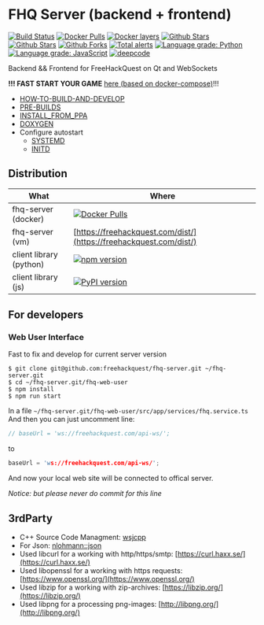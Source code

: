 # FHQ Server (backend + frontend)

[![Build Status](https://travis-ci.org/freehackquest/fhq-server.svg?branch=master)](https://travis-ci.org/freehackquest/fhq-server) [![Docker Pulls](https://img.shields.io/docker/pulls/freehackquest/fhq-server.svg)](https://hub.docker.com/r/freehackquest/fhq-server/) [![Docker layers](https://images.microbadger.com/badges/image/freehackquest/fhq-server.svg)](https://microbadger.com/images/freehackquest/fhq-server) [![Github Stars](https://img.shields.io/github/stars/freehackquest/fhq-server.svg?label=github%20%E2%98%85)](https://github.com/freehackquest/fhq-server/) [![Github Stars](https://img.shields.io/github/contributors/freehackquest/fhq-server.svg)](https://github.com/freehackquest/fhq-server/) [![Github Forks](https://img.shields.io/github/forks/freehackquest/fhq-server.svg?label=github%20forks)](https://github.com/freehackquest/fhq-server/) [![Total alerts](https://img.shields.io/lgtm/alerts/g/freehackquest/fhq-server.svg?logo=lgtm&logoWidth=18)](https://lgtm.com/projects/g/freehackquest/fhq-server/alerts/) [![Language grade: Python](https://img.shields.io/lgtm/grade/python/g/freehackquest/fhq-server.svg?logo=lgtm&logoWidth=18)](https://lgtm.com/projects/g/freehackquest/fhq-server/context:python) [![Language grade: JavaScript](https://img.shields.io/lgtm/grade/javascript/g/freehackquest/fhq-server.svg?logo=lgtm&logoWidth=18)](https://lgtm.com/projects/g/freehackquest/fhq-server/context:javascript) [![deepcode](https://www.deepcode.ai/api/gh/badge?key=eyJhbGciOiJIUzI1NiIsInR5cCI6IkpXVCJ9.eyJwbGF0Zm9ybTEiOiJnaCIsIm93bmVyMSI6ImZyZWVoYWNrcXVlc3QiLCJyZXBvMSI6ImZocS1zZXJ2ZXIiLCJpbmNsdWRlTGludCI6ZmFsc2UsImF1dGhvcklkIjoxNTY0MSwiaWF0IjoxNjAxNTQ5MzE2fQ.UBFXoYtnCuMZfzi2pD51K4m46MSVwD8yvqgI0EMoEjY)](https://www.deepcode.ai/app/gh/freehackquest/fhq-server/_/dashboard?utm_content=gh%2Ffreehackquest%2Ffhq-server)


Backend && Frontend for FreeHackQuest on Qt and WebSockets

**!!! FAST START YOUR GAME** [here (based on docker-compose)](https://github.com/freehackquest/freehackquest-start-game)!!!

* [HOW-TO-BUILD-AND-DEVELOP](https://github.com/freehackquest/fhq-server/tree/master/install/HOW-TO-BUILD-AND-DEVELOP.md)
* [PRE-BUILDS](https://github.com/freehackquest/fhq-server/tree/master/install/PRE-BUILDS.md)
* [INSTALL_FROM_PPA](https://github.com/freehackquest/fhq-server/tree/master/install/INSTALL_FROM_PPA.md)
* [DOXYGEN](https://freehackquest.com/doxygen/)
* Configure autostart
	* [SYSTEMD](install/SYSTEMD.md)
	* [INITD](install/INITD.md)

## Distribution

| What                    | Where         |
| ----------------------- | ------------- |
| fhq-server (docker)     | [![Docker Pulls](https://img.shields.io/docker/pulls/freehackquest/fhq-server.svg)](https://hub.docker.com/r/freehackquest/fhq-server/)  |
| fhq-server (vm)         | [https://freehackquest.com/dist/](https://freehackquest.com/dist/)  |
| client library (python) | [![npm version](https://badge.fury.io/js/freehackquest-libclient-web-js.svg)](https://badge.fury.io/js/freehackquest-libclient-web-js) |
| client library (js)     | [![PyPI version](https://badge.fury.io/py/libfreehackquestclient.svg)](https://badge.fury.io/py/libfreehackquestclient) |


## For developers

### Web User Interface

Fast to fix and develop for current server version

```
$ git clone git@github.com:freehackquest/fhq-server.git ~/fhq-server.git
$ cd ~/fhq-server.git/fhq-web-user
$ npm install 
$ npm run start
```

In a file `~/fhq-server.git/fhq-web-user/src/app/services/fhq.service.ts`
And then you can just uncomment line:
``` cpp
// baseUrl = 'ws://freehackquest.com/api-ws/';
```
to 
``` cpp
baseUrl = 'ws://freehackquest.com/api-ws/';
```

And now your local web site will be connected to offical server.

*Notice: but please never do commit for this line*

## 3rdParty

* C++ Source Code Managment: [wsjcpp](https://wsjcpp.org)
* For Json: [nlohmann::json](https://github.com/nlohmann/json)
* Used libcurl for a working with http/https/smtp: [https://curl.haxx.se/](https://curl.haxx.se/)
* Used libopenssl for a working with https requests: [https://www.openssl.org/](https://www.openssl.org/)
* Used libzip for a working with zip-archives: [https://libzip.org/](https://libzip.org/)
* Used libpng for a processing png-images: [http://libpng.org/](http://libpng.org/)


